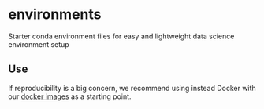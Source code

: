 # environments
Starter conda environment files for easy and lightweight data science environment setup


## Use

If reproducibility is a big concern, we recommend using instead Docker with our
[docker images](https://github.com/datascienceucsc/dockerfiles) as a starting point.
